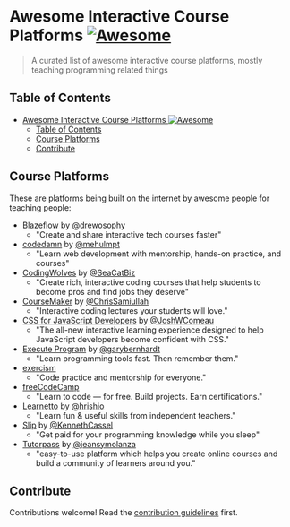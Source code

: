 # Awesome Interactive Course Platforms [![Awesome](https://awesome.re/badge.svg)](https://awesome.re)

> A curated list of awesome interactive course platforms, mostly teaching programming related things

## Table of Contents

- [Awesome Interactive Course Platforms ![Awesome](https://awesome.re)](#awesome-interactive-course-platforms-)
  - [Table of Contents](#table-of-contents)
  - [Course Platforms](#course-platforms)
  - [Contribute](#contribute)

## Course Platforms

These are platforms being built on the internet by awesome people for teaching people:

- [Blazeflow](https://blazeflow.com/) by [@drewosophy](https://twitter.com/drewosophy)
  - "Create and share interactive tech courses faster"
- [codedamn](https://codedamn.com/) by [@mehulmpt](https://twitter.com/mehulmpt)
  - "Learn web development with mentorship, hands-on practice, and courses"
- [CodingWolves](https://www.codingwolves.io/) by [@SeaCatBiz](https://twitter.com/SeaCatBiz)
  - "Create rich, interactive coding courses
    that help students to become pros and find jobs they deserve"
- [CourseMaker](https://coursemaker.org/) by [@ChrisSamiullah](https://twitter.com/ChrisSamiullah)
  - "Interactive coding lectures your students will love."
- [CSS for JavaScript Developers](https://css-for-js.com/) by [@JoshWComeau](https://twitter.com/JoshWComeau)
  - "The all-new interactive learning experience designed to help JavaScript developers become confident with CSS."
- [Execute Program](https://www.executeprogram.com/) by [@garybernhardt](https://twitter.com/garybernhardt)
  - "Learn programming tools fast. Then remember them."
- [exercism](https://exercism.io/)
  - "Code practice and mentorship for everyone."
- [freeCodeCamp](https://www.freecodecamp.org/)
  - "Learn to code — for free. Build projects. Earn certifications."
- [Learnetto](https://learnetto.com/) by [@hrishio](https://twitter.com/hrishio)
  - "Learn fun & useful skills from independent teachers."
- [Slip](http://example.com) by [@KennethCassel](https://twitter.com/KennethCassel)
  - "Get paid for your programming knowledge while you sleep"
- [Tutorpass](https://tutorpass.io/) by [@jeansymolanza](https://twitter.com/jeansymolanza)
  - "easy-to-use platform which helps you create online courses and build a community of learners around you."

## Contribute

Contributions welcome! Read the [contribution guidelines](contributing.md) first.
